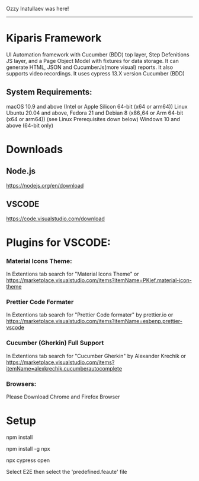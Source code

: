 

Ozzy Inatullaev was here!



--------------------
# Kiparis Framework

UI Automation framework with Cucumber (BDD) top layer, Step Defenitions JS layer, and a Page Object Model with fixtures for data storage.
It can generate HTML, JSON and CucumberJs(more visual) reports. It also supports video recordings.
It uses cypress 13.X version Cucumber (BDD)

## System Requirements:

macOS 10.9 and above (Intel or Apple Silicon 64-bit (x64 or arm64))
Linux Ubuntu 20.04 and above, Fedora 21 and Debian 8 (x86_64 or Arm 64-bit (x64 or arm64)) (see Linux Prerequisites down below)
Windows 10 and above (64-bit only)

# Downloads

## Node.js 
https://nodejs.org/en/download

## VSCODE
https://code.visualstudio.com/download

# Plugins for VSCODE:

### Material Icons Theme:
In Extentions tab search for "Material Icons Theme"
or 
https://marketplace.visualstudio.com/items?itemName=PKief.material-icon-theme

### Prettier Code Formater
In Extentions tab search for "Prettier Code formater" by prettier.io
or 
https://marketplace.visualstudio.com/items?itemName=esbenp.prettier-vscode

### Cucumber (Gherkin) Full Support
In Extentions tab search for "Cucumber Gherkin" by Alexander Krechik
or
https://marketplace.visualstudio.com/items?itemName=alexkrechik.cucumberautocomplete

### Browsers:
Please Download Chrome and Firefox Browser

# Setup

npm install

npm install -g npx

npx cypress open

Select E2E then select the 'predefined.feaute' file

